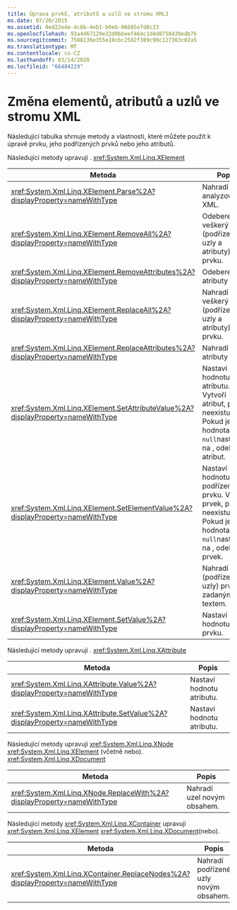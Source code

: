 ```yaml
---
title: Úprava prvků, atributů a uzlů ve stromu XML3
ms.date: 07/20/2015
ms.assetid: 0ed22e4e-4c6b-4eb1-b0eb-06685efd8c33
ms.openlocfilehash: 93a4d67129e22d0bbeef464c1d4d8758439edb7b
ms.sourcegitcommit: 7588136e355e10cbc2582f389c90c127363c02a5
ms.translationtype: MT
ms.contentlocale: cs-CZ
ms.lasthandoff: 03/14/2020
ms.locfileid: "66484229"
---
```

# <a name="modifying-elements-attributes-and-nodes-in-an-xml-tree"></a>Změna elementů, atributů a uzlů ve stromu XML
Následující tabulka shrnuje metody a vlastnosti, které můžete použít k úpravě prvku, jeho podřízených prvků nebo jeho atributů.  
  
 Následující metody upravují . <xref:System.Xml.Linq.XElement>  
  
|Metoda|Popis|  
|------------|-----------------|  
|<xref:System.Xml.Linq.XElement.Parse%2A?displayProperty=nameWithType>|Nahradí prvek analyzovaným XML.|  
|<xref:System.Xml.Linq.XElement.RemoveAll%2A?displayProperty=nameWithType>|Odebere veškerý obsah (podřízené uzly a atributy) prvku.|  
|<xref:System.Xml.Linq.XElement.RemoveAttributes%2A?displayProperty=nameWithType>|Odebere atributy prvku.|  
|<xref:System.Xml.Linq.XElement.ReplaceAll%2A?displayProperty=nameWithType>|Nahradí veškerý obsah (podřízené uzly a atributy) prvku.|  
|<xref:System.Xml.Linq.XElement.ReplaceAttributes%2A?displayProperty=nameWithType>|Nahradí atributy prvku.|  
|<xref:System.Xml.Linq.XElement.SetAttributeValue%2A?displayProperty=nameWithType>|Nastaví hodnotu atributu. Vytvoří atribut, pokud neexistuje. Pokud je hodnota `null`nastavena na , odebere atribut.|  
|<xref:System.Xml.Linq.XElement.SetElementValue%2A?displayProperty=nameWithType>|Nastaví hodnotu podřízeného prvku. Vytvoří prvek, pokud neexistuje. Pokud je hodnota `null`nastavena na , odebere prvek.|  
|<xref:System.Xml.Linq.XElement.Value%2A?displayProperty=nameWithType>|Nahradí obsah (podřízené uzly) prvku zadaným textem.|  
|<xref:System.Xml.Linq.XElement.SetValue%2A?displayProperty=nameWithType>|Nastaví hodnotu prvku.|  
  
 Následující metody upravují . <xref:System.Xml.Linq.XAttribute>  
  
|Metoda|Popis|  
|------------|-----------------|  
|<xref:System.Xml.Linq.XAttribute.Value%2A?displayProperty=nameWithType>|Nastaví hodnotu atributu.|  
|<xref:System.Xml.Linq.XAttribute.SetValue%2A?displayProperty=nameWithType>|Nastaví hodnotu atributu.|  
  
 Následující metody upravují <xref:System.Xml.Linq.XNode> <xref:System.Xml.Linq.XElement> (včetně nebo). <xref:System.Xml.Linq.XDocument>  
  
|Metoda|Popis|  
|------------|-----------------|  
|<xref:System.Xml.Linq.XNode.ReplaceWith%2A?displayProperty=nameWithType>|Nahradí uzel novým obsahem.|  
  
 Následující metody <xref:System.Xml.Linq.XContainer> upravují <xref:System.Xml.Linq.XElement> <xref:System.Xml.Linq.XDocument>(nebo).  
  
|Metoda|Popis|  
|------------|-----------------|  
|<xref:System.Xml.Linq.XContainer.ReplaceNodes%2A?displayProperty=nameWithType>|Nahradí podřízené uzly novým obsahem.|  

